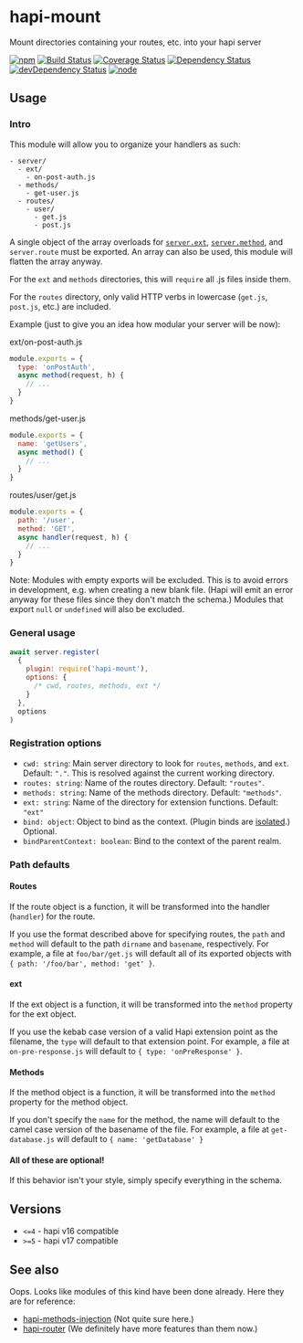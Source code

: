 # hapi-mount

Mount directories containing your routes, etc. into your hapi server

[![npm](https://img.shields.io/npm/v/hapi-mount.svg?style=flat-square)](https://www.npmjs.com/package/hapi-mount)
[![Build Status](https://img.shields.io/travis/seangenabe/hapi-mount/master.svg?style=flat-square)](https://travis-ci.org/seangenabe/hapi-mount)
[![Coverage Status](https://img.shields.io/coveralls/seangenabe/hapi-mount/master.svg?style=flat-square)](https://coveralls.io/github/seangenabe/hapi-mount?branch=master)
[![Dependency Status](https://img.shields.io/david/seangenabe/hapi-mount.svg?style=flat-square)](https://david-dm.org/seangenabe/hapi-mount)
[![devDependency Status](https://img.shields.io/david/dev/seangenabe/hapi-mount.svg?style=flat-square)](https://david-dm.org/seangenabe/hapi-mount#info=devDependencies)
[![node](https://img.shields.io/node/v/hapi-mount.svg?style=flat-square)](https://nodejs.org/en/download/)

## Usage

### Intro

This module will allow you to organize your handlers as such:

```
- server/
  - ext/
    - on-post-auth.js
  - methods/
    - get-user.js
  - routes/
    - user/
      - get.js
      - post.js
```

A single object of the array overloads for [`server.ext`](http://hapijs.com/api#serverextevents), [`server.method`](http://hapijs.com/api#servermethodmethods), and `server.route` must be exported. An array can also be used, this module will flatten the array anyway.

For the `ext` and `methods` directories, this will `require` all .js files inside them.

For the `routes` directory, only valid HTTP verbs in lowercase (`get.js`, `post.js`, etc.) are included.

Example (just to give you an idea how modular your server will be now):

ext/on-post-auth.js

```javascript
module.exports = {
  type: 'onPostAuth',
  async method(request, h) {
    // ...
  }
}
```

methods/get-user.js

```javascript
module.exports = {
  name: 'getUsers',
  async method() {
    // ...
  }
}
```

routes/user/get.js

```javascript
module.exports = {
  path: '/user',
  method: 'GET',
  async handler(request, h) {
    // ...
  }
}
```

Note: Modules with empty exports will be excluded. This is to avoid errors in development, e.g. when creating a new blank file. (Hapi will emit an error anyway for these files since they don't match the schema.) Modules that export `null` or `undefined` will also be excluded.

### General usage

```javascript
await server.register(
  {
    plugin: require('hapi-mount'),
    options: {
      /* cwd, routes, methods, ext */
    }
  },
  options
)
```

### Registration options

* `cwd: string`: Main server directory to look for `routes`, `methods`, and `ext`. Default: `"."`. This is resolved against the current working directory.
* `routes: string`: Name of the routes directory. Default: `"routes"`.
* `methods: string`: Name of the methods directory. Default: `"methods"`.
* `ext: string`: Name of the directory for extension functions. Default: `"ext"`
* `bind: object`: Object to bind as the context. (Plugin binds are [isolated](https://hapijs.com/api#-serverbindcontext).) Optional.
* `bindParentContext: boolean`: Bind to the context of the parent realm.

### Path defaults

#### Routes

If the route object is a function, it will be transformed into the handler (`handler`) for the route.

If you use the format described above for specifying routes, the `path` and `method` will default to the path `dirname` and `basename`, respectively. For example, a file at `foo/bar/get.js` will default all of its exported objects with `{ path: '/foo/bar', method: 'get' }`.

#### ext

If the ext object is a function, it will be transformed into the `method` property for the ext object.

If you use the kebab case version of a valid Hapi extension point as the filename, the `type` will default to that extension point. For example, a file at `on-pre-response.js` will default to `{ type: 'onPreResponse' }`.

#### Methods

If the method object is a function, it will be transformed into the `method` property for the method object.

If you don't specify the `name` for the method, the name will default to the camel case version of the basename of the file. For example, a file at `get-database.js` will default to `{ name: 'getDatabase' }`

#### All of these are optional!

If this behavior isn't your style, simply specify everything in the schema.

## Versions

* `<=4` - hapi v16 compatible
* `>=5` - hapi v17 compatible

## See also

Oops. Looks like modules of this kind have been done already. Here they are for reference:

* [hapi-methods-injection](https://github.com/amgohan/hapi-methods-injection) (Not quite sure here.)
* [hapi-router](https://github.com/bsiddiqui/hapi-router) (We definitely have more features than them now.)
